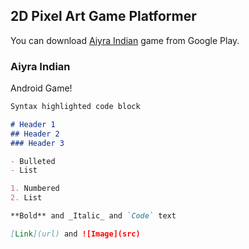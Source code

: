 ## 2D Pixel Art Game Platformer

You can download [Aiyra Indian](https://play.google.com/store/apps/details?id=com.AronUgly.IndianRescue) game from Google Play.



### Aiyra Indian

Android Game!

```markdown
Syntax highlighted code block

# Header 1
## Header 2
### Header 3

- Bulleted
- List

1. Numbered
2. List

**Bold** and _Italic_ and `Code` text

[Link](url) and ![Image](src)
```

